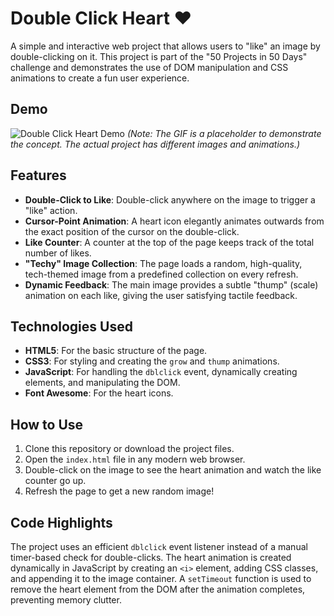 # Double Click Heart ❤️

A simple and interactive web project that allows users to "like" an image by double-clicking on it. This project is part of the "50 Projects in 50 Days" challenge and demonstrates the use of DOM manipulation and CSS animations to create a fun user experience.

## Demo

![Double Click Heart Demo](https://media.giphy.com/media/v1.Y2lkPTc5MGI3NjExb2N0eW55eW1kZ3Z1c2V0a3J2b2Z1a2N0a250a2Z0a250a2Z0a2Z0/https/media.giphy.com/media/3o7abB06u9bNzA8lu8/giphy.gif) 
*(Note: The GIF is a placeholder to demonstrate the concept. The actual project has different images and animations.)*

## Features

-   **Double-Click to Like**: Double-click anywhere on the image to trigger a "like" action.
-   **Cursor-Point Animation**: A heart icon elegantly animates outwards from the exact position of the cursor on the double-click.
-   **Like Counter**: A counter at the top of the page keeps track of the total number of likes.
-   **"Techy" Image Collection**: The page loads a random, high-quality, tech-themed image from a predefined collection on every refresh.
-   **Dynamic Feedback**: The main image provides a subtle "thump" (scale) animation on each like, giving the user satisfying tactile feedback.

## Technologies Used

-   **HTML5**: For the basic structure of the page.
-   **CSS3**: For styling and creating the `grow` and `thump` animations.
-   **JavaScript**: For handling the `dblclick` event, dynamically creating elements, and manipulating the DOM.
-   **Font Awesome**: For the heart icons.

## How to Use

1.  Clone this repository or download the project files.
2.  Open the `index.html` file in any modern web browser.
3.  Double-click on the image to see the heart animation and watch the like counter go up.
4.  Refresh the page to get a new random image!

## Code Highlights

The project uses an efficient `dblclick` event listener instead of a manual timer-based check for double-clicks. The heart animation is created dynamically in JavaScript by creating an `<i>` element, adding CSS classes, and appending it to the image container. A `setTimeout` function is used to remove the heart element from the DOM after the animation completes, preventing memory clutter.